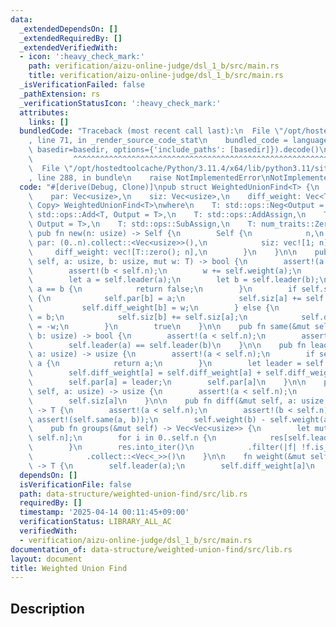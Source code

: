 ```yaml
---
data:
  _extendedDependsOn: []
  _extendedRequiredBy: []
  _extendedVerifiedWith:
  - icon: ':heavy_check_mark:'
    path: verification/aizu-online-judge/dsl_1_b/src/main.rs
    title: verification/aizu-online-judge/dsl_1_b/src/main.rs
  _isVerificationFailed: false
  _pathExtension: rs
  _verificationStatusIcon: ':heavy_check_mark:'
  attributes:
    links: []
  bundledCode: "Traceback (most recent call last):\n  File \"/opt/hostedtoolcache/Python/3.11.4/x64/lib/python3.11/site-packages/onlinejudge_verify/documentation/build.py\"\
    , line 71, in _render_source_code_stat\n    bundled_code = language.bundle(stat.path,\
    \ basedir=basedir, options={'include_paths': [basedir]}).decode()\n          \
    \         ^^^^^^^^^^^^^^^^^^^^^^^^^^^^^^^^^^^^^^^^^^^^^^^^^^^^^^^^^^^^^^^^^^^^^^^^^^^^^^^^^\n\
    \  File \"/opt/hostedtoolcache/Python/3.11.4/x64/lib/python3.11/site-packages/onlinejudge_verify/languages/rust.py\"\
    , line 288, in bundle\n    raise NotImplementedError\nNotImplementedError\n"
  code: "#[derive(Debug, Clone)]\npub struct WeightedUnionFind<T> {\n    n: usize,\n\
    \    par: Vec<usize>,\n    siz: Vec<usize>,\n    diff_weight: Vec<T>,\n}\n\nimpl<T:\
    \ Copy> WeightedUnionFind<T>\nwhere\n    T: std::ops::Neg<Output = T>,\n    T:\
    \ std::ops::Add<T, Output = T>,\n    T: std::ops::AddAssign,\n    T: std::ops::Sub<T,\
    \ Output = T>,\n    T: std::ops::SubAssign,\n    T: num_traits::Zero,\n{\n   \
    \ pub fn new(n: usize) -> Self {\n        Self {\n            n,\n           \
    \ par: (0..n).collect::<Vec<usize>>(),\n            siz: vec![1; n],\n       \
    \     diff_weight: vec![T::zero(); n],\n        }\n    }\n\n    pub fn merge(&mut\
    \ self, a: usize, b: usize, mut w: T) -> bool {\n        assert!(a < self.n);\n\
    \        assert!(b < self.n);\n        w += self.weight(a);\n        w -= self.weight(b);\n\
    \        let a = self.leader(a);\n        let b = self.leader(b);\n        if\
    \ a == b {\n            return false;\n        }\n        if self.siz[a] > self.siz[b]\
    \ {\n            self.par[b] = a;\n            self.siz[a] += self.siz[b];\n \
    \           self.diff_weight[b] = w;\n        } else {\n            self.par[a]\
    \ = b;\n            self.siz[b] += self.siz[a];\n            self.diff_weight[a]\
    \ = -w;\n        }\n        true\n    }\n\n    pub fn same(&mut self, a: usize,\
    \ b: usize) -> bool {\n        assert!(a < self.n);\n        assert!(b < self.n);\n\
    \        self.leader(a) == self.leader(b)\n    }\n\n    pub fn leader(&mut self,\
    \ a: usize) -> usize {\n        assert!(a < self.n);\n        if self.par[a] ==\
    \ a {\n            return a;\n        }\n        let leader = self.leader(self.par[a]);\n\
    \        self.diff_weight[a] = self.diff_weight[a] + self.diff_weight[self.par[a]];\n\
    \        self.par[a] = leader;\n        self.par[a]\n    }\n\n    pub fn size(&mut\
    \ self, a: usize) -> usize {\n        assert!(a < self.n);\n        let a = self.leader(a);\n\
    \        self.siz[a]\n    }\n\n    pub fn diff(&mut self, a: usize, b: usize)\
    \ -> T {\n        assert!(a < self.n);\n        assert!(b < self.n);\n       \
    \ assert!(self.same(a, b));\n        self.weight(b) - self.weight(a)\n    }\n\n\
    \    pub fn groups(&mut self) -> Vec<Vec<usize>> {\n        let mut res = vec![vec![];\
    \ self.n];\n        for i in 0..self.n {\n            res[self.leader(i)].push(i);\n\
    \        }\n        res.into_iter()\n            .filter(|f| !f.is_empty())\n\
    \            .collect::<Vec<_>>()\n    }\n\n    fn weight(&mut self, a: usize)\
    \ -> T {\n        self.leader(a);\n        self.diff_weight[a]\n    }\n}\n"
  dependsOn: []
  isVerificationFile: false
  path: data-structure/weighted-union-find/src/lib.rs
  requiredBy: []
  timestamp: '2025-04-14 00:11:45+09:00'
  verificationStatus: LIBRARY_ALL_AC
  verifiedWith:
  - verification/aizu-online-judge/dsl_1_b/src/main.rs
documentation_of: data-structure/weighted-union-find/src/lib.rs
layout: document
title: Weighted Union Find
---
```


## Description
